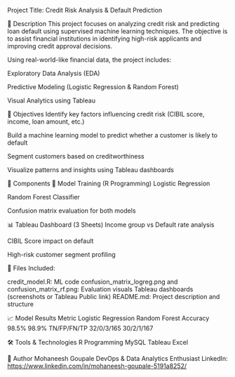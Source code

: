 Project Title: Credit Risk Analysis & Default Prediction

📌 Description
This project focuses on analyzing credit risk and predicting loan default using supervised machine learning techniques. The objective is to assist financial institutions in identifying high-risk applicants and improving credit approval decisions.

Using real-world-like financial data, the project includes:

Exploratory Data Analysis (EDA)

Predictive Modeling (Logistic Regression & Random Forest)

Visual Analytics using Tableau

🚀 Objectives
Identify key factors influencing credit risk (CIBIL score, income, loan amount, etc.)

Build a machine learning model to predict whether a customer is likely to default

Segment customers based on creditworthiness

Visualize patterns and insights using Tableau dashboards

📂 Components
🧠 Model Training (R Programming)
Logistic Regression

Random Forest Classifier

Confusion matrix evaluation for both models

📊 Tableau Dashboard (3 Sheets)
Income group vs Default rate analysis

CIBIL Score impact on default

High-risk customer segment profiling

📁 Files Included:

credit_model.R: ML code
confusion_matrix_logreg.png and confusion_matrix_rf.png: Evaluation visuals
Tableau dashboards (screenshots or Tableau Public link)
README.md: Project description and structure

📈 Model Results
Metric	Logistic Regression	Random Forest
Accuracy	98.5%	98.9%
TN/FP/FN/TP	32/0/3/165	30/2/1/167

🛠️ Tools & Technologies
R Programming
MySQL
Tableau
Excel

👤 Author
Mohaneesh Goupale
DevOps & Data Analytics Enthusiast
LinkedIn: https://www.linkedin.com/in/mohaneesh-goupale-5191a8252/

